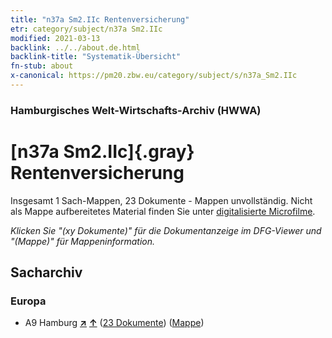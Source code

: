```yaml
---
title: "n37a Sm2.IIc Rentenversicherung"
etr: category/subject/n37a Sm2.IIc
modified: 2021-03-13
backlink: ../../about.de.html
backlink-title: "Systematik-Übersicht"
fn-stub: about
x-canonical: https://pm20.zbw.eu/category/subject/s/n37a_Sm2.IIc
---
```


### Hamburgisches Welt-Wirtschafts-Archiv (HWWA)
# [n37a Sm2.IIc]{.gray}&#8201; Rentenversicherung&#160; 




Insgesamt 1 Sach-Mappen, 23 Dokumente - Mappen unvollständig.
Nicht als Mappe aufbereitetes Material finden Sie unter [digitalisierte Microfilme](/film/h1_sh.de.html).

_Klicken Sie "(xy Dokumente)" für die Dokumentanzeige im DFG-Viewer und "(Mappe)" für Mappeninformation._

## Sacharchiv




### Europa

- A9 Hamburg [**&nearr;**](../../../geo/i/140905/about.de.html "Hamburg (alle Mappen)") [**&uarr;**](../../../geo/about.de.html#A9 "Ländersystematik") (<a href="https://pm20.zbw.eu/dfgview/sh/140905,199609" title="über: Hamburg : Rentenversicherung" target="_blank">23 Dokumente</a>) ([Mappe](../../../../folder/sh/1409xx/140905/1996xx/199609/about.de.html))


